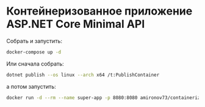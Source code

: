 ﻿# Контейнеризованное приложение ASP.NET Core Minimal API

Собрать и запустить:

```sh
docker-compose up -d
```

Или сначала собрать:

```sh
dotnet publish --os linux --arch x64 /t:PublishContainer
```

а потом запустить:

```sh
docker run -d --rm --name super-app -p 8080:8080 amironov73/containerized
```
